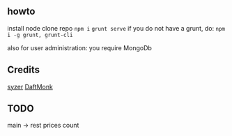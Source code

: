 howto
-----
install node
clone repo
`npm i`
`grunt serve`
if you do not have a grunt, do:
`npm i -g grunt, grunt-cli`

also for user administration:
you require MongoDb


Credits
--------
[syzer](https://github.com/syzer)
[DaftMonk](https://github.com/DaftMonk/generator-angular-fullstack/)


TODO
----
main -> rest prices count
